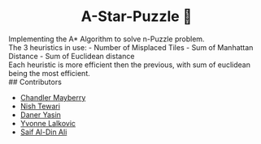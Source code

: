 <h1 align="center">A-Star-Puzzle 🌟</h1>
Implementing the A* Algorithm to solve n-Puzzle problem.
<br>
The 3 heuristics in use:
- Number of Misplaced Tiles
- Sum of Manhattan Distance
- Sum of Euclidean distance
<br>
Each heuristic is more efficient then the previous, with sum of euclidean being the most efficient.
<br>
## Contributors

- [Chandler Mayberry](https://github.com/mainmanchandler)<br/>
- [Nish Tewari](https://github.com/NishTewari)<br/>
- [Daner Yasin](https://github.com/danerkestey)<br/>
- [Yvonne Lalkovic](https://github.com/lalkovicy)<br/>
- [Saif Al-Din Ali](https://github.com/saifaldin14)
